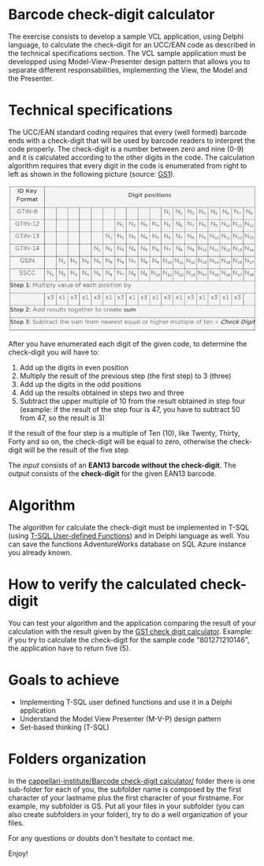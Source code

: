 # Barcode check-digit calculator

The exercise consists to develop a sample VCL application, using Delphi language, to calculate the check-digit for an UCC/EAN code as described in the technical specifications section. The VCL sample application must be developped using Model-View-Presenter design pattern that allows you to separate different responsabilities, implementing the View, the Model and the Presenter.


Technical specifications
========================

The UCC/EAN standard coding requires that every (well formed) barcode ends with a check-digit that will be used by barcode readers to interpret the code properly. The check-digit is a number between zero and nine (0-9) and it is calculated according to the other digits in the code. The calculation algorithm requires that every digit in the code is enumerated from right to left as shown in the following picture (source: [GS1](https://www.gs1.org/how-calculate-check-digit-manually)).

![](./img/Digits%20position%20and%20number%20-%20from%20GS1.png)

After you have enumerated each digit of the given code, to determine the check-digit you will have to:

1. Add up the digits in even position
2. Multiply the result of the previous step (the first step) to 3 (three)
3. Add up the digits in the odd positions
4. Add up the results obtained in steps two and three
5. Subtract the upper multiple of 10 from the result obtained in step four (example: if the result of the step four is 47, you have to subtract 50 from 47, so the result is 3)

If the result of the four step is a multiple of Ten (10), like Twenty, Thirty, Forty and so on, the check-digit will be equal to zero, otherwise the check-digit will be the result of the five step

The *input* consists of an **EAN13 barcode without the check-digit**. The *output* consists of the **check-digit** for the given EAN13 barcode.


Algorithm
=========

The algorithm for calculate the check-digit must be implemented in T-SQL (using [T-SQL User-defined Functions](https://docs.microsoft.com/en-us/sql/relational-databases/user-defined-functions/create-user-defined-functions-database-engine)) and in Delphi language as well. You can save the functions AdventureWorks database on SQL Azure instance you already known.


How to verify the calculated check-digit
========================================

You can test your algorithm and the application comparing the result of your calculation with the result given by the [GS1 check digit calculator](http://www.gs1.org/check-digit-calculator). Example: if you try to calculate the check-digit for the sample code "801271210146", the application have to return five (5).


Goals to achieve
================

- Implementing T-SQL user defined functions and use it in a Delphi application
- Understand the Model View Presenter (M-V-P) design pattern
- Set-based thinking (T-SQL)


Folders organization
====================

In the [cappellari-institute/Barcode check-digit calculator/](https://github.com/segovoni/cappellari-institute/tree/master/Barcode%20check-digit%20calculator) folder there is one sub-folder for each of you, the subfolder name is composed by the first character of your lastname plus the first character of your firstname. For example, my subfolder is GS. Put all your files in your subfolder (you can also create subfolders in your folder), try to do a well organization of your files.


For any questions or doubts don't hesitate to contact me.

Enjoy!
